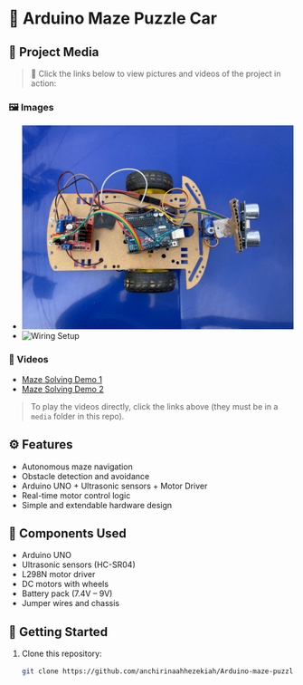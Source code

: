 # 🤖 Arduino Maze Puzzle Car


## 📸 Project Media

> 🔽 Click the links below to view pictures and videos of the project in action:

### 🖼️ Images
- ![Top View](https://github.com/anchirinaahhezekiah/Arduino-maze-puzzle-car/blob/main/Pictures/WhatsApp%20Image%202025-04-07%20at%2016.32.23_fc478563.jpg)
- ![Wiring Setup](media/wiring.jpg)

### 🎥 Videos
- [Maze Solving Demo 1](media/maze-run-1.mp4)
- [Maze Solving Demo 2](media/maze-run-2.mp4)

> To play the videos directly, click the links above (they must be in a `media` folder in this repo).

## ⚙️ Features

- Autonomous maze navigation
- Obstacle detection and avoidance
- Arduino UNO + Ultrasonic sensors + Motor Driver
- Real-time motor control logic
- Simple and extendable hardware design

## 🧰 Components Used

- Arduino UNO
- Ultrasonic sensors (HC-SR04)
- L298N motor driver
- DC motors with wheels
- Battery pack (7.4V – 9V)
- Jumper wires and chassis

## 🚀 Getting Started

1. Clone this repository:
   ```bash
   git clone https://github.com/anchirinaahhezekiah/Arduino-maze-puzzle-car.git
